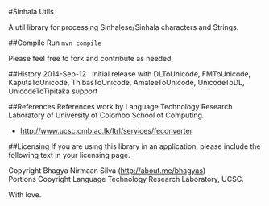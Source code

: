 #Sinhala Utils

A util library for processing Sinhalese/Sinhala characters and Strings.

##Compile
Run `mvn compile`

Please feel free to fork and contribute as needed.

##History
2014-Sep-12 : Initial release with DLToUnicode, FMToUnicode, KaputaToUnicode, ThibasToUnicode, AmaleeToUnicode, UnicodeToDL, UnicodeToTipitaka support


##References
References work by Language Technology Research Laboratory of University of Colombo School of Computing.
- http://www.ucsc.cmb.ac.lk/ltrl/services/feconverter

##Licensing
If you are using this library in an application, please include the following text in your licensing page.

Copyright Bhagya Nirmaan Silva (http://about.me/bhagyas)  
Portions Copyright Language Technology Research Laboratory, UCSC.

With love.